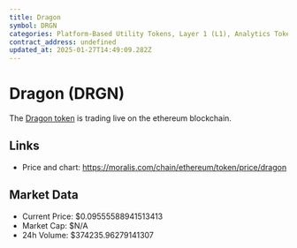 ```yaml
---
title: Dragon
symbol: DRGN
categories: Platform-Based Utility Tokens, Layer 1 (L1), Analytics Tokens
contract_address: undefined
updated_at: 2025-01-27T14:49:09.282Z
---
```


# Dragon (DRGN)
The [Dragon token](https://moralis.com/chain/ethereum/token/price/dragon) is trading live on the ethereum blockchain.

## Links
- Price and chart: https://moralis.com/chain/ethereum/token/price/dragon

## Market Data
- Current Price: $0.09555588941513413
- Market Cap: $N/A
- 24h Volume: $374235.96279141307
